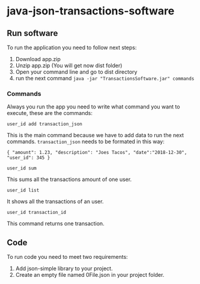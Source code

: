 # java-json-transactions-software

## Run software
To run the application you need to follow next steps:
1. Download app.zip
2. Unzip app.zip (You will get now dist folder)
3. Open your command line and go to dist directory
4. run the next command ``java -jar "TransactionsSoftware.jar" commands``

### Commands
Always you run the app you need to write what command you want to execute, these are the commands:

``user_id add transaction_json``

This is the main command because we have to add data to run the next commands. ``transaction_json`` needs to be formated in this way:

``{ "amount": 1.23, "description": "Joes Tacos", "date":"2018-12-30", "user_id": 345 }``


``user_id sum``

This sums all the transactions amount of one user.


``user_id list``

It shows all the transactions of an user.


``user_id transaction_id``

This command returns one transaction.


## Code
To run code you need to meet two requirements:
1. Add json-simple library to your project.
2. Create an empty file named 0File.json in your project folder. 
